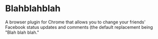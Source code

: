 Blahblahblah
============

A browser plugin for Chrome that allows you to change your friends' Facebook status updates and comments (the default replacement being "Blah blah blah."
